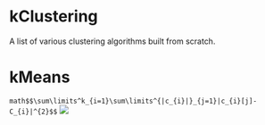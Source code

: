 # kClustering
A list of various clustering algorithms built from scratch. 
# kMeans
```math$$\sum\limits^k_{i=1}\sum\limits^{|c_{i}|}_{j=1}|c_{i}[j]-C_{i}|^{2}$$```
![](kmeans.gif)

